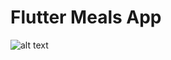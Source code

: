 # Flutter Meals App

![alt text](https://images.unsplash.com/photo-1553284965-5dd8352ff1bd?ixlib=rb-1.2.1)
